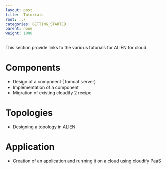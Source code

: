 ```yaml
---
layout: post
title:  Tutorials
root: ../
categories: GETTING_STARTED
parent: none
weight: 1000
---
```


This section provide links to the various tutorials for ALIEN for cloud.

# Components

* Design of a component (Tomcat server)
* Implementation of a component
* Migration of existing cloudify 2 recipe

# Topologies

* Designing a topology in ALIEN

# Application

* Creation of an application and running it on a cloud using cloudify PaaS
